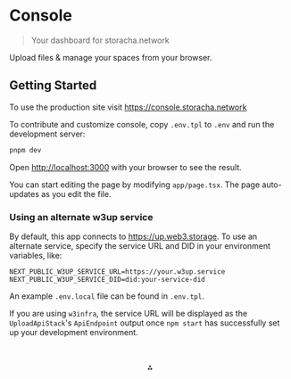 # Console

> Your dashboard for storacha.network

Upload files & manage your spaces from your browser.

## Getting Started

To use the production site visit https://console.storacha.network

To contribute and customize console, copy `.env.tpl` to `.env` and run the development server:

```bash
pnpm dev
```

Open [http://localhost:3000](http://localhost:3000) with your browser to see the result.

You can start editing the page by modifying `app/page.tsx`. The page auto-updates as you edit the file.

### Using an alternate w3up service

By default, this app connects to https://up.web3.storage. To use an alternate service, specify
the service URL and DID in your environment variables, like:

```
NEXT_PUBLIC_W3UP_SERVICE_URL=https://your.w3up.service
NEXT_PUBLIC_W3UP_SERVICE_DID=did:your-service-did
```

An example `.env.local` file can be found in `.env.tpl`.

If you are using `w3infra`, the service URL will be displayed as the `UploadApiStack`'s `ApiEndpoint` output once `npm start` has successfully set up your development environment.

<p style="text-align:center;padding-top:2rem">⁂</p>


